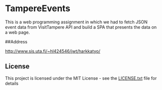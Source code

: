 # TampereEvents

This is a web programming assignment in which we had to fetch JSON event data from VisitTampere API and build a SPA that presents the data on a web page.

##Address

http://www.sis.uta.fi/~hl424546/jwt/harkkatyo/

## License

This project is licensed under the MIT License - see the [LICENSE.txt](LICENSE.txt) file for details
